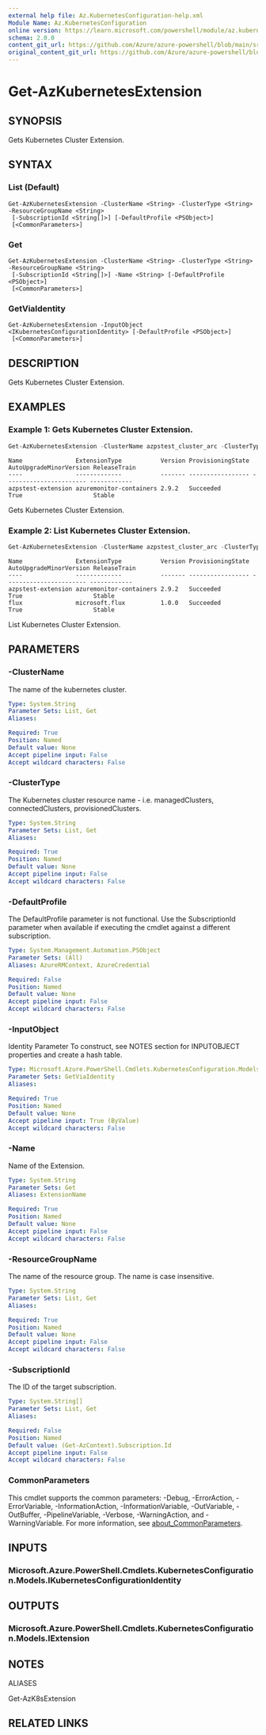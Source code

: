 ```yaml
---
external help file: Az.KubernetesConfiguration-help.xml
Module Name: Az.KubernetesConfiguration
online version: https://learn.microsoft.com/powershell/module/az.kubernetesconfiguration/get-azkubernetesextension
schema: 2.0.0
content_git_url: https://github.com/Azure/azure-powershell/blob/main/src/KubernetesConfiguration/KubernetesConfiguration/help/Get-AzKubernetesExtension.md
original_content_git_url: https://github.com/Azure/azure-powershell/blob/main/src/KubernetesConfiguration/KubernetesConfiguration/help/Get-AzKubernetesExtension.md
---
```


# Get-AzKubernetesExtension

## SYNOPSIS
Gets Kubernetes Cluster Extension.

## SYNTAX

### List (Default)
```
Get-AzKubernetesExtension -ClusterName <String> -ClusterType <String> -ResourceGroupName <String>
 [-SubscriptionId <String[]>] [-DefaultProfile <PSObject>]
 [<CommonParameters>]
```

### Get
```
Get-AzKubernetesExtension -ClusterName <String> -ClusterType <String> -ResourceGroupName <String>
 [-SubscriptionId <String[]>] -Name <String> [-DefaultProfile <PSObject>]
 [<CommonParameters>]
```

### GetViaIdentity
```
Get-AzKubernetesExtension -InputObject <IKubernetesConfigurationIdentity> [-DefaultProfile <PSObject>]
 [<CommonParameters>]
```

## DESCRIPTION
Gets Kubernetes Cluster Extension.

## EXAMPLES

### Example 1: Gets Kubernetes Cluster Extension.
```powershell
Get-AzKubernetesExtension -ClusterName azpstest_cluster_arc -ClusterType ConnectedClusters -Name azpstest-extension -ResourceGroupName azps_test_group
```

```output
Name               ExtensionType           Version ProvisioningState AutoUpgradeMinorVersion ReleaseTrain
----               -------------           ------- ----------------- ----------------------- ------------
azpstest-extension azuremonitor-containers 2.9.2   Succeeded         True                    Stable
```

Gets Kubernetes Cluster Extension.

### Example 2: List Kubernetes Cluster Extension.
```powershell
Get-AzKubernetesExtension -ClusterName azpstest_cluster_arc -ClusterType ConnectedClusters -ResourceGroupName azps_test_group
```

```output
Name               ExtensionType           Version ProvisioningState AutoUpgradeMinorVersion ReleaseTrain
----               -------------           ------- ----------------- ----------------------- ------------
azpstest-extension azuremonitor-containers 2.9.2   Succeeded         True                    Stable
flux               microsoft.flux          1.0.0   Succeeded         True                    Stable
```

List Kubernetes Cluster Extension.

## PARAMETERS

### -ClusterName
The name of the kubernetes cluster.

```yaml
Type: System.String
Parameter Sets: List, Get
Aliases:

Required: True
Position: Named
Default value: None
Accept pipeline input: False
Accept wildcard characters: False
```

### -ClusterType
The Kubernetes cluster resource name - i.e.
managedClusters, connectedClusters, provisionedClusters.

```yaml
Type: System.String
Parameter Sets: List, Get
Aliases:

Required: True
Position: Named
Default value: None
Accept pipeline input: False
Accept wildcard characters: False
```

### -DefaultProfile
The DefaultProfile parameter is not functional.
Use the SubscriptionId parameter when available if executing the cmdlet against a different subscription.

```yaml
Type: System.Management.Automation.PSObject
Parameter Sets: (All)
Aliases: AzureRMContext, AzureCredential

Required: False
Position: Named
Default value: None
Accept pipeline input: False
Accept wildcard characters: False
```

### -InputObject
Identity Parameter
To construct, see NOTES section for INPUTOBJECT properties and create a hash table.

```yaml
Type: Microsoft.Azure.PowerShell.Cmdlets.KubernetesConfiguration.Models.IKubernetesConfigurationIdentity
Parameter Sets: GetViaIdentity
Aliases:

Required: True
Position: Named
Default value: None
Accept pipeline input: True (ByValue)
Accept wildcard characters: False
```

### -Name
Name of the Extension.

```yaml
Type: System.String
Parameter Sets: Get
Aliases: ExtensionName

Required: True
Position: Named
Default value: None
Accept pipeline input: False
Accept wildcard characters: False
```

### -ResourceGroupName
The name of the resource group.
The name is case insensitive.

```yaml
Type: System.String
Parameter Sets: List, Get
Aliases:

Required: True
Position: Named
Default value: None
Accept pipeline input: False
Accept wildcard characters: False
```

### -SubscriptionId
The ID of the target subscription.

```yaml
Type: System.String[]
Parameter Sets: List, Get
Aliases:

Required: False
Position: Named
Default value: (Get-AzContext).Subscription.Id
Accept pipeline input: False
Accept wildcard characters: False
```

### CommonParameters
This cmdlet supports the common parameters: -Debug, -ErrorAction, -ErrorVariable, -InformationAction, -InformationVariable, -OutVariable, -OutBuffer, -PipelineVariable, -Verbose, -WarningAction, and -WarningVariable. For more information, see [about_CommonParameters](http://go.microsoft.com/fwlink/?LinkID=113216).

## INPUTS

### Microsoft.Azure.PowerShell.Cmdlets.KubernetesConfiguration.Models.IKubernetesConfigurationIdentity

## OUTPUTS

### Microsoft.Azure.PowerShell.Cmdlets.KubernetesConfiguration.Models.IExtension

## NOTES

ALIASES

Get-AzK8sExtension

## RELATED LINKS
